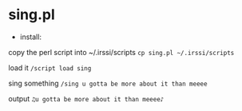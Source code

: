 sing.pl
=======

* install:

copy the perl script into ~/.irssi/scripts
`cp sing.pl ~/.irssi/scripts`

load it
`/script load sing`

sing something
`/sing u gotta be more about it than meeee`

output
`♫u gotta be more about it than meeee♪`
